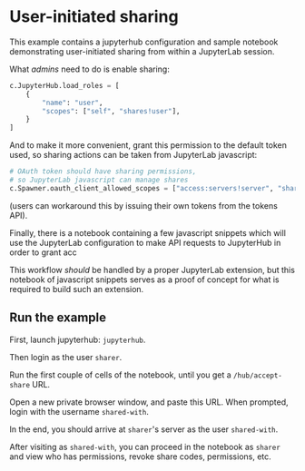 # User-initiated sharing

This example contains a jupyterhub configuration and sample notebook demonstrating user-initiated sharing from within a JupyterLab session.

What _admins_ need to do is enable sharing:

```python
c.JupyterHub.load_roles = [
    {
        "name": "user",
        "scopes": ["self", "shares!user"],
    }
]
```

And to make it more convenient, grant this permission to the default token used,
so sharing actions can be taken from JupyterLab javascript:

```python
# OAuth token should have sharing permissions,
# so JupyterLab javascript can manage shares
c.Spawner.oauth_client_allowed_scopes = ["access:servers!server", "shares!server"]
```

(users can workaround this by issuing their own tokens from the tokens API).

Finally, there is a notebook containing a few javascript snippets which will use the JupyterLab configuration to make API requests to JupyterHub in order to grant acc

This workflow _should_ be handled by a proper JupyterLab extension,
but this notebook of javascript snippets serves as a proof of concept for what is required to build such an extension.

## Run the example

First, launch jupyterhub: `jupyterhub`.

Then login as the user `sharer`.

Run the first couple of cells of the notebook, until you get a `/hub/accept-share` URL.

Open a new private browser window, and paste this URL. When prompted, login with the username `shared-with`.

In the end, you should arrive at `sharer`'s server as the user `shared-with`.

After visiting as `shared-with`, you can proceed in the notebook as `sharer` and view who has permissions, revoke share codes, permissions, etc.
